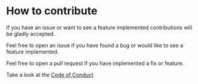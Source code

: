# How to contribute

If you have an issue or want to see a feature implemented contributions will be gladly accepted. 

Feel free to open an issue if you have found a bug or would like to see a feature implemented.

Feel free to open a pull request if you have implemented a fix or feature.

Take a look at the [Code of Conduct](./code_of_conduct.md)
